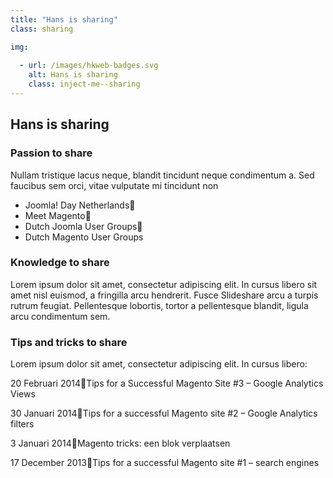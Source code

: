 ```yaml
---
title: "Hans is sharing"
class: sharing

img:
 
  - url: /images/hkweb-badges.svg
    alt: Hans is sharing
    class: inject-me--sharing
---
```


## Hans is sharing

### Passion to share

Nullam tristique lacus neque, blandit tincidunt neque condimentum a. Sed faucibus sem orci, vitae vulputate mi tincidunt non

* Joomla! Day Netherlands
* Meet Magento
* Dutch Joomla User Groups
* Dutch Magento User Groups

### Knowledge to share

Lorem ipsum dolor sit amet, consectetur adipiscing elit. In cursus libero sit amet nisl euismod, a fringilla arcu hendrerit. Fusce Slideshare arcu a turpis rutrum feugiat. 
Pellentesque lobortis, tortor a pellentesque blandit, ligula arcu condimentum sem.

### Tips and tricks to share

Lorem ipsum dolor sit amet, consectetur adipiscing elit. In cursus libero:

20 Februari 2014Tips for a Successful Magento Site #3 – Google Analytics Views

30 Januari 2014Tips for a successful Magento site #2 – Google Analytics filters

3 Januari 2014Magento tricks: een blok verplaatsen

17 December 2013Tips for a successful Magento site #1 – search engines
